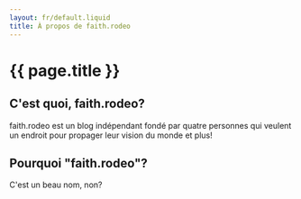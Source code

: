 ```yaml
---
layout: fr/default.liquid
title: À propos de faith.rodeo
---
```

<div class="head">
    <h1 class="index-header">{{ page.title }}</h1>
</div>

## C'est quoi, faith.rodeo?
faith.rodeo est un blog indépendant fondé par quatre personnes qui veulent un endroit pour propager leur vision du monde et plus!

## Pourquoi "faith.rodeo"?
C'est un beau nom, non?

